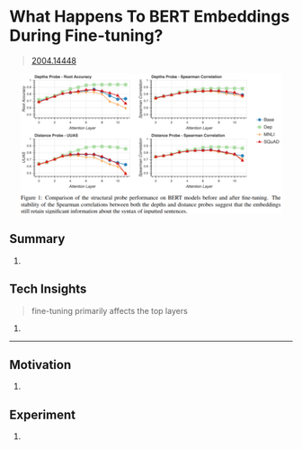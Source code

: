 # What Happens To BERT Embeddings During Fine-tuning?
> [2004.14448](https://arxiv.org/abs/2004.14448)<br>
<div align=center><img src="/figures/2004.14448.01.png" style="height: 250px; width: auto;"/></div>

## Summary 
1. 

## Tech Insights 
> fine-tuning primarily affects the top layers
1. 

---

## Motivation 
1. 

## Experiment
1. 

